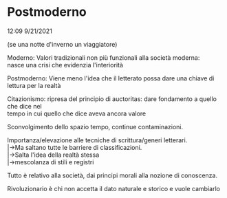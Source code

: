 # Postmoderno
12:09 9/21/2021  
  
(se una notte d'inverno un viaggiatore)  
  
Moderno: Valori tradizionali non più funzionali alla società moderna:   
		nasce una crisi che evidenzia l'interiorità  
  
Postmoderno: Viene meno l'idea che il letterato possa dare una chiave di   
		lettura per la realtà  
  
Citazionismo: ripresa del principio di auctoritas: dare fondamento a quello che dice nel   
		tempo in cui quello che dice aveva ancora valore  
		  
Sconvolgimento dello spazio tempo, continue contaminazioni.  
  
Importanza/elevazione alle tecniche di scrittura/generi letterari.   
	|->Ma saltano tutte le barriere di classificazioni.  
	|->Salta l'idea della realtà stessa  
	|->mescolanza di stili e registri  
  
Tutto è relativo alla società, dai principi morali alla nozione di conoscenza.  
  
Rivoluzionario è chi non accetta il dato naturale e storico e vuole cambiarlo   
